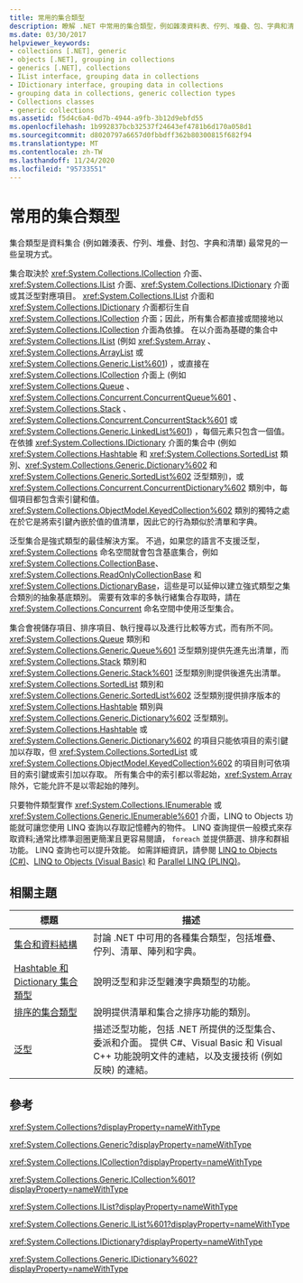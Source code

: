 ```yaml
---
title: 常用的集合類型
description: 瞭解 .NET 中常用的集合類型，例如雜湊資料表、佇列、堆疊、包、字典和清單。
ms.date: 03/30/2017
helpviewer_keywords:
- collections [.NET], generic
- objects [.NET], grouping in collections
- generics [.NET], collections
- IList interface, grouping data in collections
- IDictionary interface, grouping data in collections
- grouping data in collections, generic collection types
- Collections classes
- generic collections
ms.assetid: f5d4c6a4-0d7b-4944-a9fb-3b12d9ebfd55
ms.openlocfilehash: 1b992837bcb32537f24643ef4781b6d170a058d1
ms.sourcegitcommit: d8020797a6657d0fbbdff362b80300815f682f94
ms.translationtype: MT
ms.contentlocale: zh-TW
ms.lasthandoff: 11/24/2020
ms.locfileid: "95733551"
---
```

# <a name="commonly-used-collection-types"></a>常用的集合類型

集合類型是資料集合 (例如雜湊表、佇列、堆疊、封包、字典和清單) 最常見的一些呈現方式。  
  
 集合取決於 <xref:System.Collections.ICollection> 介面、<xref:System.Collections.IList> 介面、<xref:System.Collections.IDictionary> 介面或其泛型對應項目。 <xref:System.Collections.IList> 介面和 <xref:System.Collections.IDictionary> 介面都衍生自 <xref:System.Collections.ICollection> 介面；因此，所有集合都直接或間接地以 <xref:System.Collections.ICollection> 介面為依據。 在以介面為基礎的集合中 <xref:System.Collections.IList> (例如 <xref:System.Array> 、 <xref:System.Collections.ArrayList> 或 <xref:System.Collections.Generic.List%601>) ，或直接在 <xref:System.Collections.ICollection> 介面上 (例如 <xref:System.Collections.Queue> 、 <xref:System.Collections.Concurrent.ConcurrentQueue%601> 、 <xref:System.Collections.Stack> 、 <xref:System.Collections.Concurrent.ConcurrentStack%601> 或 <xref:System.Collections.Generic.LinkedList%601>) ，每個元素只包含一個值。 在依據 <xref:System.Collections.IDictionary> 介面的集合中 (例如 <xref:System.Collections.Hashtable> 和 <xref:System.Collections.SortedList> 類別、<xref:System.Collections.Generic.Dictionary%602> 和 <xref:System.Collections.Generic.SortedList%602> 泛型類別)，或 <xref:System.Collections.Concurrent.ConcurrentDictionary%602> 類別中，每個項目都包含索引鍵和值。  <xref:System.Collections.ObjectModel.KeyedCollection%602> 類別的獨特之處在於它是將索引鍵內嵌於值的值清單，因此它的行為類似於清單和字典。  
  
 泛型集合是強式類型的最佳解決方案。 不過，如果您的語言不支援泛型，<xref:System.Collections> 命名空間就會包含基底集合，例如 <xref:System.Collections.CollectionBase>、<xref:System.Collections.ReadOnlyCollectionBase> 和 <xref:System.Collections.DictionaryBase>，這些是可以延伸以建立強式類型之集合類別的抽象基底類別。 需要有效率的多執行緒集合存取時，請在 <xref:System.Collections.Concurrent> 命名空間中使用泛型集合。  
  
 集合會視儲存項目、排序項目、執行搜尋以及進行比較等方式，而有所不同。 <xref:System.Collections.Queue> 類別和 <xref:System.Collections.Generic.Queue%601> 泛型類別提供先進先出清單，而 <xref:System.Collections.Stack> 類別和 <xref:System.Collections.Generic.Stack%601> 泛型類別則提供後進先出清單。 <xref:System.Collections.SortedList> 類別和 <xref:System.Collections.Generic.SortedList%602> 泛型類別提供排序版本的 <xref:System.Collections.Hashtable> 類別與 <xref:System.Collections.Generic.Dictionary%602> 泛型類別。 <xref:System.Collections.Hashtable> 或 <xref:System.Collections.Generic.Dictionary%602> 的項目只能依項目的索引鍵加以存取，但 <xref:System.Collections.SortedList> 或 <xref:System.Collections.ObjectModel.KeyedCollection%602> 的項目則可依項目的索引鍵或索引加以存取。 所有集合中的索引都以零起始，<xref:System.Array> 除外，它能允許不是以零起始的陣列。  
  
 只要物件類型實作 <xref:System.Collections.IEnumerable> 或 <xref:System.Collections.Generic.IEnumerable%601> 介面，LINQ to Objects 功能就可讓您使用 LINQ 查詢以存取記憶體內的物件。 LINQ 查詢提供一般模式來存取資料;通常比標準迴圈更簡潔且更容易閱讀， `foreach` 並提供篩選、排序和群組功能。 LINQ 查詢也可以提升效能。 如需詳細資訊，請參閱 [LINQ to Objects (C#)](../../csharp/programming-guide/concepts/linq/linq-to-objects.md)、[LINQ to Objects (Visual Basic)](../../visual-basic/programming-guide/concepts/linq/linq-to-objects.md) 和 [Parallel LINQ (PLINQ)](../parallel-programming/introduction-to-plinq.md)。  
  
## <a name="related-topics"></a>相關主題  
  
|標題|描述|  
|-----------|-----------------|  
|[集合和資料結構](index.md)|討論 .NET 中可用的各種集合類型，包括堆疊、佇列、清單、陣列和字典。|  
|[Hashtable 和 Dictionary 集合類型](hashtable-and-dictionary-collection-types.md)|說明泛型和非泛型雜湊字典類型的功能。|  
|[排序的集合類型](sorted-collection-types.md)|說明提供清單和集合之排序功能的類別。|  
|[泛型](../generics/index.md)|描述泛型功能，包括 .NET 所提供的泛型集合、委派和介面。 提供 C#、Visual Basic 和 Visual C++ 功能說明文件的連結，以及支援技術 (例如反映) 的連結。|  
  
## <a name="reference"></a>參考  

 <xref:System.Collections?displayProperty=nameWithType>  
  
 <xref:System.Collections.Generic?displayProperty=nameWithType>  
  
 <xref:System.Collections.ICollection?displayProperty=nameWithType>  
  
 <xref:System.Collections.Generic.ICollection%601?displayProperty=nameWithType>  
  
 <xref:System.Collections.IList?displayProperty=nameWithType>  
  
 <xref:System.Collections.Generic.IList%601?displayProperty=nameWithType>  
  
 <xref:System.Collections.IDictionary?displayProperty=nameWithType>  
  
 <xref:System.Collections.Generic.IDictionary%602?displayProperty=nameWithType>
